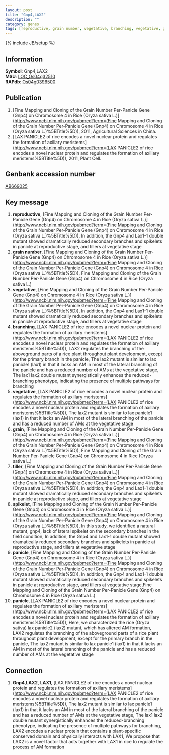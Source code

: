 ```yaml
---
layout: post
title: "Gnp4,LAX2"
description: ""
category: genes
tags: [reproductive, grain number, vegetative, branching, vegetative, grain, tiller, spikelet, panicle, panicle]
---
```

{% include JB/setup %}

## Information
__Symbol__: Gnp4,LAX2  
__MSU__: [LOC_Os04g32510](http://rice.plantbiology.msu.edu/cgi-bin/ORF_infopage.cgi?orf=LOC_Os04g32510)  
__RAPdb__: [Os04g0396500](http://rapdb.dna.affrc.go.jp/viewer/gbrowse_details/irgsp1?name=Os04g0396500)  

## Publication
1. [Fine Mapping and Cloning of the Grain Number Per-Panicle Gene (Gnp4) on Chromosome 4 in Rice (Oryza sativa L.)](http://www.ncbi.nlm.nih.gov/pubmed?term=(Fine Mapping and Cloning of the Grain Number Per-Panicle Gene (Gnp4) on Chromosome 4 in Rice (Oryza sativa L.)%5BTitle%5D)), 2011, Agricultural Sciences in China.
2. [LAX PANICLE2 of rice encodes a novel nuclear protein and regulates the formation of axillary meristems](http://www.ncbi.nlm.nih.gov/pubmed?term=(LAX PANICLE2 of rice encodes a novel nuclear protein and regulates the formation of axillary meristems%5BTitle%5D)), 2011, Plant Cell.

## Genbank accession number
[AB669025](http://www.ncbi.nlm.nih.gov/nuccore/AB669025)

## Key message
1. __reproductive__, [Fine Mapping and Cloning of the Grain Number Per-Panicle Gene (Gnp4) on Chromosome 4 in Rice (Oryza sativa L.)](http://www.ncbi.nlm.nih.gov/pubmed?term=(Fine Mapping and Cloning of the Grain Number Per-Panicle Gene (Gnp4) on Chromosome 4 in Rice (Oryza sativa L.)%5BTitle%5D)),  In addition, the Gnp4 and Lax1-1 double mutant showed dramatically reduced secondary branches and spikelets in panicle at reproductive stage, and tillers at vegetative stage
2. __grain number__, [Fine Mapping and Cloning of the Grain Number Per-Panicle Gene (Gnp4) on Chromosome 4 in Rice (Oryza sativa L.)](http://www.ncbi.nlm.nih.gov/pubmed?term=(Fine Mapping and Cloning of the Grain Number Per-Panicle Gene (Gnp4) on Chromosome 4 in Rice (Oryza sativa L.)%5BTitle%5D)), Fine Mapping and Cloning of the Grain Number Per-Panicle Gene (Gnp4) on Chromosome 4 in Rice (Oryza sativa L.)
3. __vegetative__, [Fine Mapping and Cloning of the Grain Number Per-Panicle Gene (Gnp4) on Chromosome 4 in Rice (Oryza sativa L.)](http://www.ncbi.nlm.nih.gov/pubmed?term=(Fine Mapping and Cloning of the Grain Number Per-Panicle Gene (Gnp4) on Chromosome 4 in Rice (Oryza sativa L.)%5BTitle%5D)),  In addition, the Gnp4 and Lax1-1 double mutant showed dramatically reduced secondary branches and spikelets in panicle at reproductive stage, and tillers at vegetative stage
4. __branching__, [LAX PANICLE2 of rice encodes a novel nuclear protein and regulates the formation of axillary meristems](http://www.ncbi.nlm.nih.gov/pubmed?term=(LAX PANICLE2 of rice encodes a novel nuclear protein and regulates the formation of axillary meristems%5BTitle%5D)),  LAX2 regulates the branching of the aboveground parts of a rice plant throughout plant development, except for the primary branch in the panicle, The lax2 mutant is similar to lax panicle1 (lax1) in that it lacks an AM in most of the lateral branching of the panicle and has a reduced number of AMs at the vegetative stage, The lax1 lax2 double mutant synergistically enhances the reduced-branching phenotype, indicating the presence of multiple pathways for branching
5. __vegetative__, [LAX PANICLE2 of rice encodes a novel nuclear protein and regulates the formation of axillary meristems](http://www.ncbi.nlm.nih.gov/pubmed?term=(LAX PANICLE2 of rice encodes a novel nuclear protein and regulates the formation of axillary meristems%5BTitle%5D)),  The lax2 mutant is similar to lax panicle1 (lax1) in that it lacks an AM in most of the lateral branching of the panicle and has a reduced number of AMs at the vegetative stage
6. __grain__, [Fine Mapping and Cloning of the Grain Number Per-Panicle Gene (Gnp4) on Chromosome 4 in Rice (Oryza sativa L.)](http://www.ncbi.nlm.nih.gov/pubmed?term=(Fine Mapping and Cloning of the Grain Number Per-Panicle Gene (Gnp4) on Chromosome 4 in Rice (Oryza sativa L.)%5BTitle%5D)), Fine Mapping and Cloning of the Grain Number Per-Panicle Gene (Gnp4) on Chromosome 4 in Rice (Oryza sativa L.)
7. __tiller__, [Fine Mapping and Cloning of the Grain Number Per-Panicle Gene (Gnp4) on Chromosome 4 in Rice (Oryza sativa L.)](http://www.ncbi.nlm.nih.gov/pubmed?term=(Fine Mapping and Cloning of the Grain Number Per-Panicle Gene (Gnp4) on Chromosome 4 in Rice (Oryza sativa L.)%5BTitle%5D)),  In addition, the Gnp4 and Lax1-1 double mutant showed dramatically reduced secondary branches and spikelets in panicle at reproductive stage, and tillers at vegetative stage
8. __spikelet__, [Fine Mapping and Cloning of the Grain Number Per-Panicle Gene (Gnp4) on Chromosome 4 in Rice (Oryza sativa L.)](http://www.ncbi.nlm.nih.gov/pubmed?term=(Fine Mapping and Cloning of the Grain Number Per-Panicle Gene (Gnp4) on Chromosome 4 in Rice (Oryza sativa L.)%5BTitle%5D)),  In this study, we identified a natural mutant, gnp4, lack of lateral spikelet on the secondary branches in the field condition, In addition, the Gnp4 and Lax1-1 double mutant showed dramatically reduced secondary branches and spikelets in panicle at reproductive stage, and tillers at vegetative stage
9. __panicle__, [Fine Mapping and Cloning of the Grain Number Per-Panicle Gene (Gnp4) on Chromosome 4 in Rice (Oryza sativa L.)](http://www.ncbi.nlm.nih.gov/pubmed?term=(Fine Mapping and Cloning of the Grain Number Per-Panicle Gene (Gnp4) on Chromosome 4 in Rice (Oryza sativa L.)%5BTitle%5D)),  In addition, the Gnp4 and Lax1-1 double mutant showed dramatically reduced secondary branches and spikelets in panicle at reproductive stage, and tillers at vegetative stage,Fine Mapping and Cloning of the Grain Number Per-Panicle Gene (Gnp4) on Chromosome 4 in Rice (Oryza sativa L.)
10. __panicle__, [LAX PANICLE2 of rice encodes a novel nuclear protein and regulates the formation of axillary meristems](http://www.ncbi.nlm.nih.gov/pubmed?term=(LAX PANICLE2 of rice encodes a novel nuclear protein and regulates the formation of axillary meristems%5BTitle%5D)),  Here, we characterized the rice (Oryza sativa) lax panicle2 (lax2) mutant, which has altered AM formation, LAX2 regulates the branching of the aboveground parts of a rice plant throughout plant development, except for the primary branch in the panicle, The lax2 mutant is similar to lax panicle1 (lax1) in that it lacks an AM in most of the lateral branching of the panicle and has a reduced number of AMs at the vegetative stage

## Connection
1. __Gnp4,LAX2__, __LAX1__, [LAX PANICLE2 of rice encodes a novel nuclear protein and regulates the formation of axillary meristems](http://www.ncbi.nlm.nih.gov/pubmed?term=(LAX PANICLE2 of rice encodes a novel nuclear protein and regulates the formation of axillary meristems%5BTitle%5D)),  The lax2 mutant is similar to lax panicle1 (lax1) in that it lacks an AM in most of the lateral branching of the panicle and has a reduced number of AMs at the vegetative stage, The lax1 lax2 double mutant synergistically enhances the reduced-branching phenotype, indicating the presence of multiple pathways for branching, LAX2 encodes a nuclear protein that contains a plant-specific conserved domain and physically interacts with LAX1, We propose that LAX2 is a novel factor that acts together with LAX1 in rice to regulate the process of AM formation


